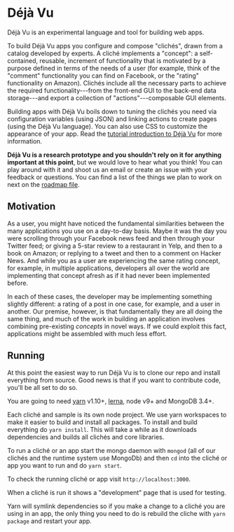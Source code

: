 Déjà Vu
=======

Déjà Vu is an experimental language and tool for building web apps.

To build Déjà Vu apps you configure and compose "clichés", drawn from a catalog
developed by experts. A cliché implements a "concept": a self-contained,
reusable, increment of functionality that is motivated by a purpose defined in
terms of the needs of a user (for example, think of the "comment" functionality
you can find on Facebook, or the "rating" functionality on Amazon).
Clichés include all the necessary parts to achieve the required
functionality---from the front-end GUI to the back-end data storage---and export
a collection of "actions"---composable GUI elements.

Building apps with Déjà Vu boils down to tuning the clichés you need via
configuration variables (using JSON) and linking actions to create pages (using
the Déjà Vu language). You can also use CSS to customize the appearance of your
app. Read the [tutorial introduction to Déjà Vu]() for more information.

**Déjà Vu is a research prototype and you shouldn't rely on it for anything
important at this point**, but we would love to hear what you think!
You can play around with it and shoot us an email or create an issue with your
feedback or questions. You can find a list of the things we plan to work on next
on the [roadmap file]().

Motivation
----------

As a user, you might have noticed the fundamental similarities between the
many applications you use on a day-to-day basis. Maybe it was the day you
were scrolling through your Facebook news feed and then through your
Twitter feed; or giving a 5-star review to a restaurant in Yelp, and then
to a book on Amazon; or replying to a tweet and then to a comment on Hacker
News. And while you as a user are experiencing the same rating concept, for
example, in multiple applications, developers all over the world are
implementing that concept afresh as if it had never been implemented before.

In each of these cases, the developer may be implementing something slightly
different: a rating of a post in one case, for example, and a user in another.
Our premise, however, is that fundamentally they are all doing the same thing,
and much of the work in building an application involves combining pre-existing
*concepts* in novel ways. If we could exploit this fact, applications might be
assembled with much less effort.

Running
-------

At this point the easiest way to run Déjà Vu is to clone our repo and install
everything from source. Good news is that if you want to contribute code, you'll
be all set to do so.

You are going to need [yarn](https://yarnpkg.com/en/) v1.10+,
[lerna](https://lernajs.io/), node v9+ and MongoDB 3.4+.

Each cliché and sample is its own node project. We use yarn workspaces to make
it easier to build and install all packages. To install and build everything
do `yarn install`. This will take a while as it downloads dependencies and
builds all clichés and core libraries. 

To run a cliché or an app start the mongo daemon with `mongod` (all of our
clichés and the runtime system use MongoDb) and then `cd` into the cliché
or app you want to run and do `yarn start`. 

To check the running cliché or app visit `http://localhost:3000`.

When a cliché is run it shows a "development" page that is used for testing.

Yarn will symlink dependencies so if you make a change to a cliché you are using
in an app, the only thing you need to do is rebuild the cliche with
`yarn package` and restart your app.
